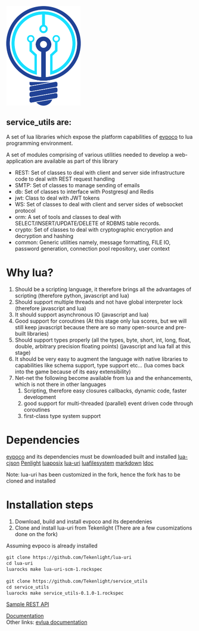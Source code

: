 <img src="doc/images/logotk.png" width="200"/>

service_utils are:
------
A set of lua libraries which expose the platform capabilities of [evpoco](https://github.com/Tekenlight/evpoco) to lua programming environment.

A set of modules comprising of various utilities needed to develop a web-application are available as part of this library
* REST: Set of classes to deal with client and server side infrastructure code to deal with REST request handling
* SMTP: Set of classes to manage sending of emails
* db: Set of classes to interface with Postgresql and Redis
* jwt: Class to deal with JWT tokens
* WS: Set of classes to deal with client and server sides of websocket protocol
* orm: A set of tools and classes to deal with SELECT/INSERT/UPDATE/DELETE of RDBMS table records.
* crypto: Set of classes to deal with cryptographic encryption and decryption and hashing
* common: Generic utilities namely, message formatting, FILE IO, password generation, connection pool repository, user context

# Why lua?

1. Should be a scripting language, it therefore brings all the advantages of scripting (therefore python, javascript and lua)
2. Should support multiple threads and not have global interpreter lock (therefore javascript and lua)
3. It should support asynchronous IO (javascript and lua)
4. Good support for coroutines (At this stage  only lua scores, but we will still keep javascript because there are so many open-source and pre-built libraries)
5. Should support types properly (all the types, byte, short, int, long, float, double, arbitrary precision floating points) (javascript and lua fall at this stage)
6. It should be very easy to augment the language with native libraries to capabilities like schema support, type support etc... (lua comes back into the game because of its easy extensibility)
7. Net-net the following become available from lua and the enhancements, which is not there in other languages
	1. Scripting, therefore easy closures callbacks, dynamic code, faster development
	2. good support for multi-threaded (parallel) event driven code through coroutines
	3. first-class type system support

# Dependencies
[evpoco](https://github.com/Tekenlight/evpoco) and its dependencies must be downloaded built and installed 
[lua-cjson](https://github.com/Tekenlight/lua-cjson)
[Penlight](https://github.com/Tekenlight/Penlight)
[luaposix](https://github.com/Tekenlight/luaposix)
[lua-uri](https://github.com/Tekenlight/lua-uri)
[luafilesystem](https://github.com/Tekenlight/luafilesystem)
[markdown](https://github.com/Tekenlight/markdown)
[ldoc](https://github.com/Tekenlight/LDoc)

Note: lua-uri has been customized in the fork, hence the fork has to be cloned and installed


# Installation steps

1. Download, build and install evpoco and its dependenies
2. Clone and install lua-uri from Tekenlight (There are a few cusomizations done on the fork)

Assuming evpoco is already installed
```
git clone https://github.com/Tekenlight/lua-uri
cd lua-uri
luarocks make lua-uri-scm-1.rockspec

git clone https://github.com/Tekenlight/service_utils
cd service_utils
luarocks make service_utils-0.1.0-1.rockspec
```

[Sample REST API](samples/REST/rest_sample.md)


[Documentation](https://github.com/Tekenlight/service_utils/wiki)<br/>
Other links: [evlua documentation](https://github.com/Tekenlight/.github/wiki)
